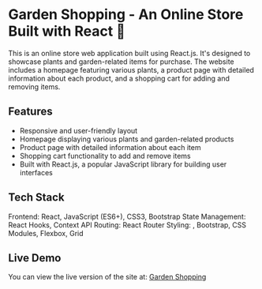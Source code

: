 # Garden Shopping - An Online Store Built with React 🌱

This is an online store web application built using React.js. It's designed to showcase plants and garden-related items for purchase. The website includes a homepage featuring various plants, a product page with detailed information about each product, and a shopping cart for adding and removing items.

## Features

- Responsive and user-friendly layout
- Homepage displaying various plants and garden-related products
- Product page with detailed information about each item
- Shopping cart functionality to add and remove items
- Built with React.js, a popular JavaScript library for building user interfaces

## Tech Stack

Frontend: React, JavaScript (ES6+), CSS3, Bootstrap
State Management: React Hooks, Context API
Routing: React Router
Styling: , Bootstrap, CSS Modules, Flexbox, Grid

## Live Demo

You can view the live version of the site at: [Garden Shopping](https://store.zara-bookishlady.com)

